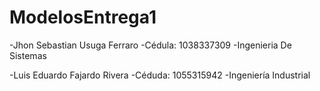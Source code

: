 # ModelosEntrega1
-Jhon Sebastian Usuga Ferraro 
-Cédula: 1038337309 
-Ingenieria De Sistemas

-Luis Eduardo Fajardo Rivera
-Céduda: 1055315942
-Ingeniería Industrial
